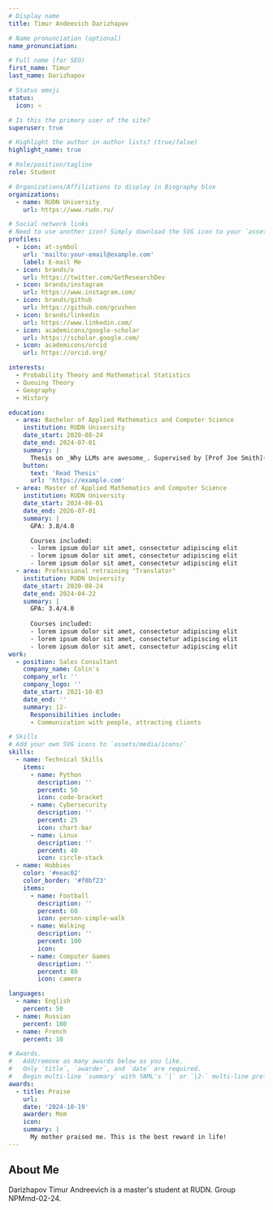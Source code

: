 ```yaml
---
# Display name
title: Timur Andeevich Darizhapov

# Name pronunciation (optional)
name_pronunciation: 

# Full name (for SEO)
first_name: Timur
last_name: Darizhapov

# Status emoji
status:
  icon: ⭐️

# Is this the primary user of the site?
superuser: true

# Highlight the author in author lists? (true/false)
highlight_name: true

# Role/position/tagline
role: Student

# Organizations/Affiliations to display in Biography blox
organizations:
  - name: RUDN University
    url: https://www.rudn.ru/

# Social network links
# Need to use another icon? Simply download the SVG icon to your `assets/media/icons/` folder.
profiles:
  - icon: at-symbol
    url: 'mailto:your-email@example.com'
    label: E-mail Me
  - icon: brands/x
    url: https://twitter.com/GetResearchDev
  - icon: brands/instagram
    url: https://www.instagram.com/
  - icon: brands/github
    url: https://github.com/gcushen
  - icon: brands/linkedin
    url: https://www.linkedin.com/
  - icon: academicons/google-scholar
    url: https://scholar.google.com/
  - icon: academicons/orcid
    url: https://orcid.org/

interests:
  - Probability Theory and Mathematical Statistics
  - Queuing Theory
  - Geography
  - History

education:
  - area: Bachelor of Applied Mathematics and Computer Science
    institution: RUDN University
    date_start: 2020-08-24
    date_end: 2024-07-01
    summary: |
      Thesis on _Why LLMs are awesome_. Supervised by [Prof Joe Smith](https://example.com). Presented papers at 5 IEEE conferences with the contributions being published in 2 Springer journals.
    button:
      text: 'Read Thesis'
      url: 'https://example.com'
  - area: Master of Applied Mathematics and Computer Science
    institution: RUDN University
    date_start: 2024-08-01
    date_end: 2026-07-01
    summary: |
      GPA: 3.8/4.0

      Courses included:
      - lorem ipsum dolor sit amet, consectetur adipiscing elit
      - lorem ipsum dolor sit amet, consectetur adipiscing elit
      - lorem ipsum dolor sit amet, consectetur adipiscing elit
  - area: Professional retraining "Translator"
    institution: RUDN University
    date_start: 2020-08-24
    date_end: 2024-04-22
    summary: |
      GPA: 3.4/4.0
      
      Courses included:
      - lorem ipsum dolor sit amet, consectetur adipiscing elit
      - lorem ipsum dolor sit amet, consectetur adipiscing elit
      - lorem ipsum dolor sit amet, consectetur adipiscing elit
work:
  - position: Sales Consultant
    company_name: Colin's
    company_url: ''
    company_logo: ''
    date_start: 2021-10-03
    date_end: ''
    summary: |2-
      Responsibilities include:
      - Communication with people, attracting clients

# Skills
# Add your own SVG icons to `assets/media/icons/`
skills:
  - name: Technical Skills
    items:
      - name: Python
        description: ''
        percent: 50
        icon: code-bracket
      - name: Cybersecurity
        description: ''
        percent: 25
        icon: chart-bar
      - name: Linux
        description: ''
        percent: 40
        icon: circle-stack
  - name: Hobbies
    color: '#eeac02'
    color_border: '#f0bf23'
    items:
      - name: Football
        description: ''
        percent: 60
        icon: person-simple-walk
      - name: Walking
        description: ''
        percent: 100
        icon: 
      - name: Computer Games
        description: ''
        percent: 80
        icon: camera

languages:
  - name: English
    percent: 50
  - name: Russian
    percent: 100
  - name: French
    percent: 10

# Awards.
#   Add/remove as many awards below as you like.
#   Only `title`, `awarder`, and `date` are required.
#   Begin multi-line `summary` with YAML's `|` or `|2-` multi-line prefix and indent 2 spaces below.
awards:
  - title: Praise
    url: 
    date: '2024-10-19'
    awarder: Mom
    icon: 
    summary: |
      My mother praised me. This is the best reward in life!
---
```


## About Me

Darizhapov Timur Andreevich is a master's student at RUDN. Group NPMmd-02-24.